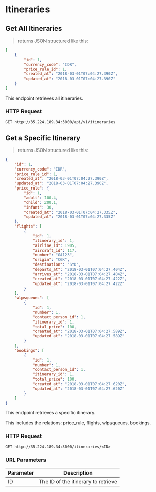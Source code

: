 # Itineraries
## Get All Itineraries

> returns JSON structured like this:

```json
[
    {
        "id": 1,
        "currency_code": "IDR",
        "price_rule_id": 1,
        "created_at": "2018-03-01T07:04:27.390Z",
        "updated_at": "2018-03-01T07:04:27.390Z"
    }
]
```

This endpoint retrieves all itineraries.

### HTTP Request

`GET http://35.224.189.34:3000/api/v1/itineraries`

## Get a Specific Itinerary

> returns JSON structured like this:

```json
{
    "id": 1,
    "currency_code": "IDR",
    "price_rule_id": 1,
    "created_at": "2018-03-01T07:04:27.390Z",
    "updated_at": "2018-03-01T07:04:27.390Z",
    "price_rule": {
        "id": 1,
        "adult": 100.4,
        "child": 200.1,
        "infant": 30,
        "created_at": "2018-03-01T07:04:27.335Z",
        "updated_at": "2018-03-01T07:04:27.335Z"
    },
    "flights": [
        {
            "id": 1,
            "itinerary_id": 1,
            "airline_id": 1905,
            "aircraft_id": 117,
            "number": "GA123",
            "origin": "CGK",
            "destination": "SYD",
            "departs_at": "2018-03-01T07:04:27.404Z",
            "arrives_at": "2018-03-01T07:04:27.404Z",
            "created_at": "2018-03-01T07:04:27.422Z",
            "updated_at": "2018-03-01T07:04:27.422Z"
        }
    ],
    "wlpsqueues": [
        {
            "id": 1,
            "number": 1,
            "contact_person_id": 1,
            "itinerary_id": 1,
            "total_price": 100,
            "created_at": "2018-03-01T07:04:27.589Z",
            "updated_at": "2018-03-01T07:04:27.589Z"
        }
    ],
    "bookings": [
        {
            "id": 1,
            "number": 1,
            "contact_person_id": 1,
            "itinerary_id": 1,
            "total_price": 100,
            "created_at": "2018-03-01T07:04:27.620Z",
            "updated_at": "2018-03-01T07:04:27.620Z"
        }
    ]
}
```

This endpoint retrieves a specific itinerary.

<aside class="notice">This includes the relations: price_rule, flights, wlpsqueues, bookings.</aside>

### HTTP Request

`GET http://35.224.189.34:3000/itineraries/<ID>`

### URL Parameters

Parameter | Description
--------- | -----------
ID | The ID of the itinerary to retrieve
